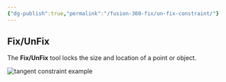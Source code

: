 ```yaml
---
{"dg-publish":true,"permalink":"/fusion-360-fix/un-fix-constraint/"}
---
```


## Fix/UnFix

The **Fix/UnFix** tool locks the size and location of a point or object.

![tangent constraint example](https://help.autodesk.com/cloudhelp/ENU/Fusion-Sketch/images/example/constraint-fix-unfix.png)